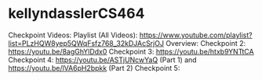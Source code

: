 # kellyndasslerCS464

Checkpoint Videos: 
Playlist (All Videos): https://www.youtube.com/playlist?list=PLzHQW8yep5QWqFsfz768_32kDJAcSrjOJ
Overview: 
Checkpoint 2: https://youtu.be/8agGhYlDdx0
Checkpoint 3: https://youtu.be/htxb9YNTtCA
Checkpoint 4: https://youtu.be/ASTjUNcwYaQ (Part 1) and https://youtu.be/lVA6pH2bpkk (Part 2)
Checkpoint 5:
